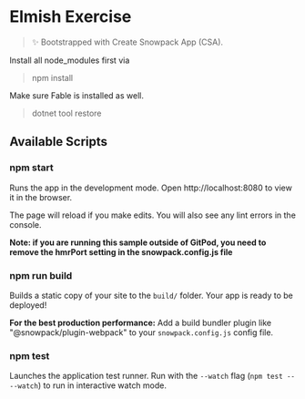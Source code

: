 # Elmish Exercise

> ✨ Bootstrapped with Create Snowpack App (CSA).

Install all node_modules first via

> npm install

Make sure Fable is installed as well.

> dotnet tool restore

## Available Scripts

### npm start

Runs the app in the development mode.
Open http://localhost:8080 to view it in the browser.

The page will reload if you make edits.
You will also see any lint errors in the console.

**Note: if you are running this sample outside of GitPod, you need to remove the hmrPort setting in the snowpack.config.js file**

### npm run build

Builds a static copy of your site to the `build/` folder.
Your app is ready to be deployed!

**For the best production performance:** Add a build bundler plugin like "@snowpack/plugin-webpack" to your `snowpack.config.js` config file.

### npm test

Launches the application test runner.
Run with the `--watch` flag (`npm test -- --watch`) to run in interactive watch mode.
